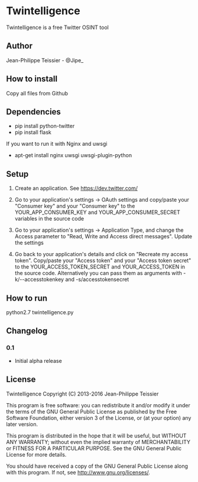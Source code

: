 # Twintelligence

Twintelligence is a free Twitter OSINT tool

## Author 

Jean-Philippe Teissier - @Jipe_ 

## How to install

Copy all files from Github

## Dependencies

* pip install python-twitter
* pip install flask

If you want to run it with Nginx and uwsgi

* apt-get install nginx uwsgi uwsgi-plugin-python

## Setup

1. Create an application. See https://dev.twitter.com/ 

2. Go to your application's settings -> OAuth settings and copy/paste your "Consumer key" and your "Consumer key" to the YOUR_APP_CONSUMER_KEY and YOUR_APP_CONSUMER_SECRET variables in the source code

3. Go to your application's settings -> Application Type, and change the Access parameter to "Read, Write and Access direct messages". Update the settings

3. Go back to your application's details and click on "Recreate my access token". Copy/paste your "Access token" and your "Access token secret" to the YOUR_ACCESS_TOKEN_SECRET and YOUR_ACCESS_TOKEN in the source code. Alternatively you can pass them as arguments with -k/--accesstokenkey and -s/accesstokensecret

## How to run

python2.7 twintelligence.py

## Changelog

### 0.1
 * Initial alpha release

## License

Twintelligence
Copyright (C) 2013-2016 Jean-Philippe Teissier

This program is free software: you can redistribute it and/or modify
it under the terms of the GNU General Public License as published by
the Free Software Foundation, either version 3 of the License, or
(at your option) any later version.

This program is distributed in the hope that it will be useful,
but WITHOUT ANY WARRANTY; without even the implied warranty of
MERCHANTABILITY or FITNESS FOR A PARTICULAR PURPOSE.  See the
GNU General Public License for more details.

You should have received a copy of the GNU General Public License
along with this program.  If not, see <http://www.gnu.org/licenses/>.
